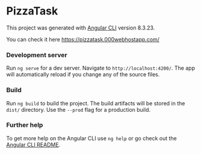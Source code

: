 # PizzaTask

This project was generated with [Angular CLI](https://github.com/angular/angular-cli) version 8.3.23.

You can check it here https://pizzatask.000webhostapp.com/

### Development server

Run `ng serve` for a dev server. Navigate to `http://localhost:4200/`. The app will automatically reload if you change any of the source files.

### Build

Run `ng build` to build the project. The build artifacts will be stored in the `dist/` directory. Use the `--prod` flag for a production build.


### Further help

To get more help on the Angular CLI use `ng help` or go check out the [Angular CLI README](https://github.com/angular/angular-cli/blob/master/README.md).
